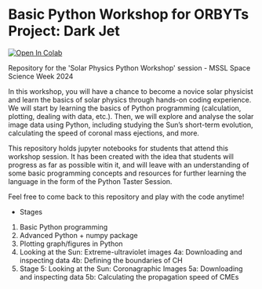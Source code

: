 # Basic Python Workshop for ORBYTs Project: Dark Jet

[![Open In Colab](https://colab.research.google.com/assets/colab-badge.svg)](https://colab.research.google.com/github/nawinnova/WEW2024_SolarPhysicsWorkshop)

Repository for the 'Solar Physics Python Workshop' session -  MSSL Space Science Week 2024

In this workshop, you will have a chance to become a novice solar physicist and learn the basics of solar physics through hands-on coding experience. We will start by learning the basics of Python programming (calculation, plotting, dealing with data, etc.). Then, we will explore and analyse the solar image data using Python, including studying the Sun’s short-term evolution, calculating the speed of coronal mass ejections, and more.

This repository holds jupyter notebooks for students that attend this workshop session. It has been created with the idea that students will progress as far as possible witin it, and will leave with an understanding of some basic programming concepts and resources for further learning the language in the form of the Python Taster Session. 

Feel free to come back to this repository and play with the code anytime!

- Stages 
1. Basic Python programming 
2. Advanced Python + numpy package
3. Plotting graph/figures in Python 
4. Looking at the Sun: Extreme-ultraviolet images
  4a: Downloading and inspecting data
  4b: Defining the boundaries of CH
5.	Stage 5: Looking at the Sun: Coronagraphic Images
  5a: Downloading and inspecting data
  5b: Calculating the propagation speed of CMEs

  
 



